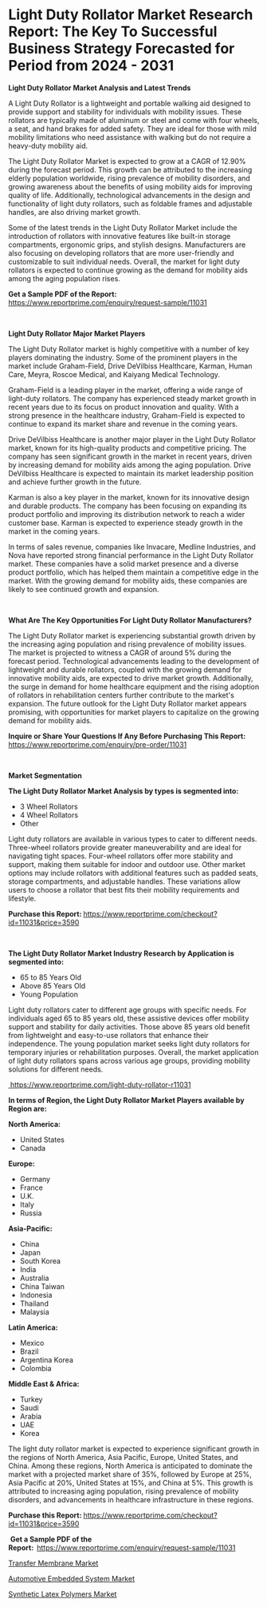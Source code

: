 <p><h1>Light Duty Rollator Market Research Report: The Key To Successful Business Strategy Forecasted for Period from 2024 - 2031</h1></p><p><strong>Light Duty Rollator Market Analysis and Latest Trends</strong></p>
<p><p>A Light Duty Rollator is a lightweight and portable walking aid designed to provide support and stability for individuals with mobility issues. These rollators are typically made of aluminum or steel and come with four wheels, a seat, and hand brakes for added safety. They are ideal for those with mild mobility limitations who need assistance with walking but do not require a heavy-duty mobility aid.</p><p>The Light Duty Rollator Market is expected to grow at a CAGR of 12.90% during the forecast period. This growth can be attributed to the increasing elderly population worldwide, rising prevalence of mobility disorders, and growing awareness about the benefits of using mobility aids for improving quality of life. Additionally, technological advancements in the design and functionality of light duty rollators, such as foldable frames and adjustable handles, are also driving market growth.</p><p>Some of the latest trends in the Light Duty Rollator Market include the introduction of rollators with innovative features like built-in storage compartments, ergonomic grips, and stylish designs. Manufacturers are also focusing on developing rollators that are more user-friendly and customizable to suit individual needs. Overall, the market for light duty rollators is expected to continue growing as the demand for mobility aids among the aging population rises.</p></p>
<p><strong>Get a Sample PDF of the Report:&nbsp;</strong> <a href="https://www.reportprime.com/enquiry/request-sample/11031">https://www.reportprime.com/enquiry/request-sample/11031</a></p>
<p>&nbsp;</p>
<p><strong>Light Duty Rollator Major Market Players</strong></p>
<p><p>The Light Duty Rollator market is highly competitive with a number of key players dominating the industry. Some of the prominent players in the market include Graham-Field, Drive DeVilbiss Healthcare, Karman, Human Care, Meyra, Roscoe Medical, and Kaiyang Medical Technology.</p><p>Graham-Field is a leading player in the market, offering a wide range of light-duty rollators. The company has experienced steady market growth in recent years due to its focus on product innovation and quality. With a strong presence in the healthcare industry, Graham-Field is expected to continue to expand its market share and revenue in the coming years.</p><p>Drive DeVilbiss Healthcare is another major player in the Light Duty Rollator market, known for its high-quality products and competitive pricing. The company has seen significant growth in the market in recent years, driven by increasing demand for mobility aids among the aging population. Drive DeVilbiss Healthcare is expected to maintain its market leadership position and achieve further growth in the future.</p><p>Karman is also a key player in the market, known for its innovative design and durable products. The company has been focusing on expanding its product portfolio and improving its distribution network to reach a wider customer base. Karman is expected to experience steady growth in the market in the coming years.</p><p>In terms of sales revenue, companies like Invacare, Medline Industries, and Nova have reported strong financial performance in the Light Duty Rollator market. These companies have a solid market presence and a diverse product portfolio, which has helped them maintain a competitive edge in the market. With the growing demand for mobility aids, these companies are likely to see continued growth and expansion.</p></p>
<p>&nbsp;</p>
<p><strong>What Are The Key Opportunities For Light Duty Rollator Manufacturers?</strong></p>
<p><p>The Light Duty Rollator market is experiencing substantial growth driven by the increasing aging population and rising prevalence of mobility issues. The market is projected to witness a CAGR of around 5% during the forecast period. Technological advancements leading to the development of lightweight and durable rollators, coupled with the growing demand for innovative mobility aids, are expected to drive market growth. Additionally, the surge in demand for home healthcare equipment and the rising adoption of rollators in rehabilitation centers further contribute to the market's expansion. The future outlook for the Light Duty Rollator market appears promising, with opportunities for market players to capitalize on the growing demand for mobility aids.</p></p>
<p><strong>Inquire or Share Your Questions If Any Before Purchasing This Report:</strong> <a href="https://www.reportprime.com/enquiry/pre-order/11031">https://www.reportprime.com/enquiry/pre-order/11031</a></p>
<p>&nbsp;</p>
<p><strong>Market Segmentation</strong></p>
<p><strong>The Light Duty Rollator Market Analysis by types is segmented into:</strong></p>
<p><ul><li>3 Wheel Rollators</li><li>4 Wheel Rollators</li><li>Other</li></ul></p>
<p><p>Light duty rollators are available in various types to cater to different needs. Three-wheel rollators provide greater maneuverability and are ideal for navigating tight spaces. Four-wheel rollators offer more stability and support, making them suitable for indoor and outdoor use. Other market options may include rollators with additional features such as padded seats, storage compartments, and adjustable handles. These variations allow users to choose a rollator that best fits their mobility requirements and lifestyle.</p></p>
<p><strong>Purchase this Report:&nbsp;</strong><a href="https://www.reportprime.com/checkout?id=11031&price=3590">https://www.reportprime.com/checkout?id=11031&price=3590</a></p>
<p>&nbsp;</p>
<p><strong>The Light Duty Rollator Market Industry Research by Application is segmented into:</strong></p>
<p><ul><li>65 to 85 Years Old</li><li>Above 85 Years Old</li><li>Young Population</li></ul></p>
<p><p>Light duty rollators cater to different age groups with specific needs. For individuals aged 65 to 85 years old, these assistive devices offer mobility support and stability for daily activities. Those above 85 years old benefit from lightweight and easy-to-use rollators that enhance their independence. The young population market seeks light duty rollators for temporary injuries or rehabilitation purposes. Overall, the market application of light duty rollators spans across various age groups, providing mobility solutions for different needs.</p></p>
<p><a href="https://www.reportprime.com/light-duty-rollator-r11031">&nbsp;https://www.reportprime.com/light-duty-rollator-r11031</a></p>
<p><strong>In terms of Region, the Light Duty Rollator Market Players available by Region are:</strong></p>
<p>
    <p> <strong> North America: </strong>
        <ul>
            <li>United States</li>
            <li>Canada</li>
        </ul>
        </p> 
    <p> <strong> Europe: </strong>
        <ul>
            <li>Germany</li>
            <li>France</li>
            <li>U.K.</li>
            <li>Italy</li>
            <li>Russia</li>
        </ul>
        </p> 
    <p> <strong> Asia-Pacific: </strong>
        <ul>
            <li>China</li>
            <li>Japan</li>
            <li>South Korea</li>
            <li>India</li>
            <li>Australia</li>
            <li>China Taiwan</li>
            <li>Indonesia</li>
            <li>Thailand</li>
            <li>Malaysia</li>
        </ul>
        </p> 
    <p> <strong> Latin America: </strong>
        <ul>
            <li>Mexico</li>
            <li>Brazil</li>
            <li>Argentina Korea</li>
            <li>Colombia</li>
        </ul>
        </p> 
    <p> <strong> Middle East & Africa: </strong>
        <ul>
            <li>Turkey</li>
            <li>Saudi</li>
            <li>Arabia</li>
            <li>UAE</li>
            <li>Korea</li>
        </ul>
    </p>
    </p>
<p><p>The light duty rollator market is expected to experience significant growth in the regions of North America, Asia Pacific, Europe, United States, and China. Among these regions, North America is anticipated to dominate the market with a projected market share of 35%, followed by Europe at 25%, Asia Pacific at 20%, United States at 15%, and China at 5%. This growth is attributed to increasing aging population, rising prevalence of mobility disorders, and advancements in healthcare infrastructure in these regions.</p></p>
<p><strong>Purchase this Report: </strong><a href="https://www.reportprime.com/checkout?id=11031&price=3590">https://www.reportprime.com/checkout?id=11031&price=3590</a></p>
<p>&nbsp;<strong>Get a Sample PDF of the Report:&nbsp;&nbsp;</strong><a href="https://www.reportprime.com/enquiry/request-sample/11031">https://www.reportprime.com/enquiry/request-sample/11031</a></p>
<p><strong></strong></p>
<p><p><a href="https://www.linkedin.com/pulse/transfer-membrane-market-size-focuses-dynamics-in-depth-analysis-f0ame">Transfer Membrane Market</a></p><p><a href="https://www.linkedin.com/pulse/automotive-embedded-system-market-analysis-size-global-ffhuc">Automotive Embedded System Market</a></p><p><a href="https://www.linkedin.com/pulse/synthetic-latex-polymers-market-research-report-unlocks-fch8c">Synthetic Latex Polymers Market</a></p></p>